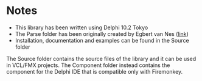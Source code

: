# Notes

 - This library has been written using Delphi 10.2 Tokyo
 - The Parse folder has been originally created by Egbert van Nes (<a href="http://www.sparcs-center.org/expression-parser">link</a>)
 - Installation, documentation and examples can be found in the Source folder

The Source folder contains the source files of the library and it can be used in VCL/FMX projects. The Component folder instead contains the component for the Delphi IDE that is compatible only with Firemonkey.
